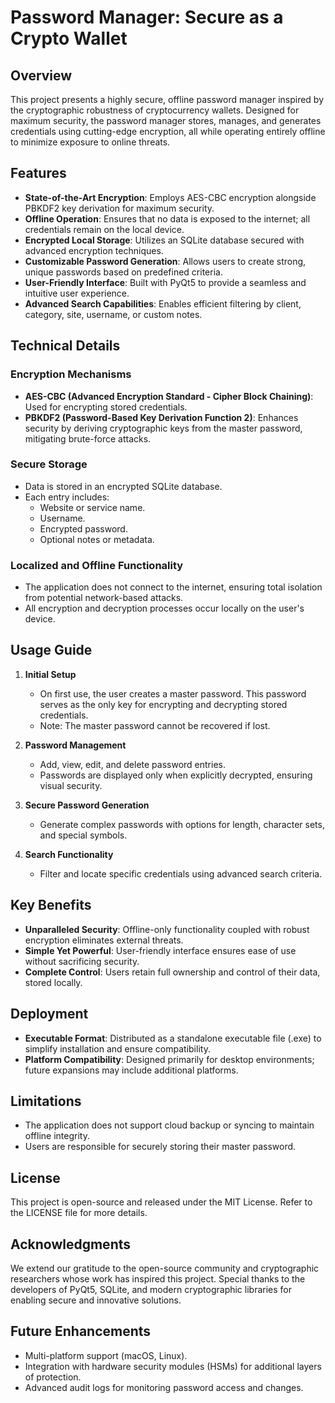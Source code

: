 # Password Manager: Secure as a Crypto Wallet

## Overview
This project presents a highly secure, offline password manager inspired by the cryptographic robustness of cryptocurrency wallets. Designed for maximum security, the password manager stores, manages, and generates credentials using cutting-edge encryption, all while operating entirely offline to minimize exposure to online threats.

## Features
- **State-of-the-Art Encryption**: Employs AES-CBC encryption alongside PBKDF2 key derivation for maximum security.
- **Offline Operation**: Ensures that no data is exposed to the internet; all credentials remain on the local device.
- **Encrypted Local Storage**: Utilizes an SQLite database secured with advanced encryption techniques.
- **Customizable Password Generation**: Allows users to create strong, unique passwords based on predefined criteria.
- **User-Friendly Interface**: Built with PyQt5 to provide a seamless and intuitive user experience.
- **Advanced Search Capabilities**: Enables efficient filtering by client, category, site, username, or custom notes.

## Technical Details
### Encryption Mechanisms
- **AES-CBC (Advanced Encryption Standard - Cipher Block Chaining)**: Used for encrypting stored credentials.
- **PBKDF2 (Password-Based Key Derivation Function 2)**: Enhances security by deriving cryptographic keys from the master password, mitigating brute-force attacks.

### Secure Storage
- Data is stored in an encrypted SQLite database.
- Each entry includes:
  - Website or service name.
  - Username.
  - Encrypted password.
  - Optional notes or metadata.

### Localized and Offline Functionality
- The application does not connect to the internet, ensuring total isolation from potential network-based attacks.
- All encryption and decryption processes occur locally on the user's device.

## Usage Guide
1. **Initial Setup**
   - On first use, the user creates a master password. This password serves as the only key for encrypting and decrypting stored credentials.
   - Note: The master password cannot be recovered if lost.

2. **Password Management**
   - Add, view, edit, and delete password entries.
   - Passwords are displayed only when explicitly decrypted, ensuring visual security.

3. **Secure Password Generation**
   - Generate complex passwords with options for length, character sets, and special symbols.

4. **Search Functionality**
   - Filter and locate specific credentials using advanced search criteria.

## Key Benefits
- **Unparalleled Security**: Offline-only functionality coupled with robust encryption eliminates external threats.
- **Simple Yet Powerful**: User-friendly interface ensures ease of use without sacrificing security.
- **Complete Control**: Users retain full ownership and control of their data, stored locally.

## Deployment
- **Executable Format**: Distributed as a standalone executable file (.exe) to simplify installation and ensure compatibility.
- **Platform Compatibility**: Designed primarily for desktop environments; future expansions may include additional platforms.

## Limitations
- The application does not support cloud backup or syncing to maintain offline integrity.
- Users are responsible for securely storing their master password.

## License
This project is open-source and released under the MIT License. Refer to the LICENSE file for more details.

## Acknowledgments
We extend our gratitude to the open-source community and cryptographic researchers whose work has inspired this project. Special thanks to the developers of PyQt5, SQLite, and modern cryptographic libraries for enabling secure and innovative solutions.

## Future Enhancements
- Multi-platform support (macOS, Linux).
- Integration with hardware security modules (HSMs) for additional layers of protection.
- Advanced audit logs for monitoring password access and changes.
